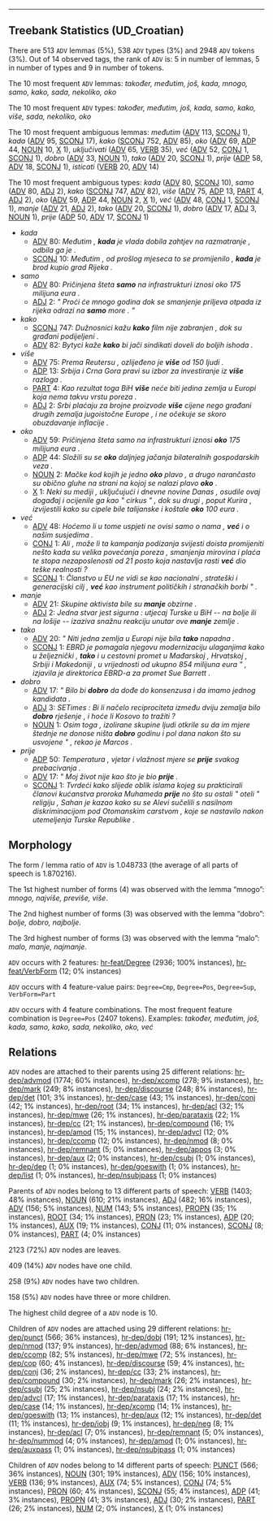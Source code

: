 

--------------------------------------------------------------------------------

## Treebank Statistics (UD_Croatian)

There are 513 `ADV` lemmas (5%), 538 `ADV` types (3%) and 2948 `ADV` tokens (3%).
Out of 14 observed tags, the rank of `ADV` is: 5 in number of lemmas, 5 in number of types and 9 in number of tokens.

The 10 most frequent `ADV` lemmas: <em>također, međutim, još, kada, mnogo, samo, kako, sada, nekoliko, oko</em>

The 10 most frequent `ADV` types:  <em>također, međutim, još, kada, samo, kako, više, sada, nekoliko, oko</em>

The 10 most frequent ambiguous lemmas: <em>međutim</em> ([ADV]() 113, [SCONJ]() 1), <em>kada</em> ([ADV]() 95, [SCONJ]() 17), <em>kako</em> ([SCONJ]() 752, [ADV]() 85), <em>oko</em> ([ADV]() 69, [ADP]() 44, [NOUN]() 10, [X]() 1), <em>uključivati</em> ([ADV]() 65, [VERB]() 35), <em>već</em> ([ADV]() 52, [CONJ]() 1, [SCONJ]() 1), <em>dobro</em> ([ADV]() 33, [NOUN]() 1), <em>tako</em> ([ADV]() 20, [SCONJ]() 1), <em>prije</em> ([ADP]() 58, [ADV]() 18, [SCONJ]() 1), <em>isticati</em> ([VERB]() 20, [ADV]() 14)

The 10 most frequent ambiguous types:  <em>kada</em> ([ADV]() 80, [SCONJ]() 10), <em>samo</em> ([ADV]() 80, [ADJ]() 2), <em>kako</em> ([SCONJ]() 747, [ADV]() 82), <em>više</em> ([ADV]() 75, [ADP]() 13, [PART]() 4, [ADJ]() 2), <em>oko</em> ([ADV]() 59, [ADP]() 44, [NOUN]() 2, [X]() 1), <em>već</em> ([ADV]() 48, [CONJ]() 1, [SCONJ]() 1), <em>manje</em> ([ADV]() 21, [ADJ]() 2), <em>tako</em> ([ADV]() 20, [SCONJ]() 1), <em>dobro</em> ([ADV]() 17, [ADJ]() 3, [NOUN]() 1), <em>prije</em> ([ADP]() 50, [ADV]() 17, [SCONJ]() 1)


* <em>kada</em>
  * [ADV]() 80: <em>Međutim , <b>kada</b> je vlada dobila zahtjev na razmatranje , odbila ga je .</em>
  * [SCONJ]() 10: <em>Međutim , od prošlog mjeseca to se promijenilo , <b>kada</b> je brod kupio grad Rijeka .</em>
* <em>samo</em>
  * [ADV]() 80: <em>Pričinjena šteta <b>samo</b> na infrastrukturi iznosi oko 175 milijuna eura .</em>
  * [ADJ]() 2: <em>" Proći će mnogo godina dok se smanjenje priljeva otpada iz rijeka odrazi na <b>samo</b> more . "</em>
* <em>kako</em>
  * [SCONJ]() 747: <em>Dužnosnici kažu <b>kako</b> film nije zabranjen , dok su građani podijeljeni .</em>
  * [ADV]() 82: <em>Bytyci kaže <b>kako</b> bi jači sindikati doveli do boljih ishoda .</em>
* <em>više</em>
  * [ADV]() 75: <em>Prema Reutersu , ozlijeđeno je <b>više</b> od 150 ljudi .</em>
  * [ADP]() 13: <em>Srbija i Crna Gora pravi su izbor za investiranje iz <b>više</b> razloga .</em>
  * [PART]() 4: <em>Kao rezultat toga BiH <b>više</b> neće biti jedina zemlja u Europi koja nema takvu vrstu poreza .</em>
  * [ADJ]() 2: <em>Srbi plaćaju za brojne proizvode <b>više</b> cijene nego građani drugih zemalja jugoistočne Europe , i ne očekuje se skoro obuzdavanje inflacije .</em>
* <em>oko</em>
  * [ADV]() 59: <em>Pričinjena šteta samo na infrastrukturi iznosi <b>oko</b> 175 milijuna eura .</em>
  * [ADP]() 44: <em>Složili su se <b>oko</b> daljnjeg jačanja bilateralnih gospodarskih veza .</em>
  * [NOUN]() 2: <em>Mačke kod kojih je jedno <b>oko</b> plavo , a drugo narančasto su obično gluhe na strani na kojoj se nalazi plavo <b>oko</b> .</em>
  * [X]() 1: <em>Neki su mediji , uključujući i dnevne novine Danas , osudile ovaj događaj i ocijenile ga kao " cirkus " , dok su drugi , poput Kurira , izvijestili kako su cipele bile talijanske i koštale <b>oko</b> 100 eura .</em>
* <em>već</em>
  * [ADV]() 48: <em>Hoćemo li u tome uspjeti ne ovisi samo o nama , <b>već</b> i o našim susjedima .</em>
  * [CONJ]() 1: <em>Ali , može li ta kampanja podizanja svijesti doista promijeniti nešto kada su velika povećanja poreza , smanjenja mirovina i plaća te stopa nezaposlenosti od 21 posto koja nastavlja rasti <b>već</b> dio teške realnosti ?</em>
  * [SCONJ]() 1: <em>Članstvo u EU ne vidi se kao nacionalni , strateški i generacijski cilj , <b>već</b> kao instrument političkih i stranačkih borbi " .</em>
* <em>manje</em>
  * [ADV]() 21: <em>Skupine aktivista bile su <b>manje</b> obzirne .</em>
  * [ADJ]() 2: <em>Jedna stvar jest sigurna : utjecaj Turske u BiH -- na bolje ili na lošije -- izaziva snažnu reakciju unutar ove <b>manje</b> zemlje .</em>
* <em>tako</em>
  * [ADV]() 20: <em>" Niti jedna zemlja u Europi nije bila <b>tako</b> napadna .</em>
  * [SCONJ]() 1: <em>EBRD je pomagala njegovu modernizaciju ulaganjima kako u željeznički , <b>tako</b> i u cestovni promet u Mađarskoj , Hrvatskoj , Srbiji i Makedoniji , u vrijednosti od ukupno 854 milijuna eura " , izjavila je direktorica EBRD-a za promet Sue Barrett .</em>
* <em>dobro</em>
  * [ADV]() 17: <em>" Bilo bi <b>dobro</b> da dođe do konsenzusa i da imamo jednog kandidata .</em>
  * [ADJ]() 3: <em>SETimes : Bi li načelo reciprociteta između dviju zemalja bilo <b>dobro</b> rješenje , i hoće li Kosovo to tražiti ?</em>
  * [NOUN]() 1: <em>Osim toga , izolirane skupine ljudi otkrile su da im mjere štednje ne donose ništa <b>dobro</b> godinu i pol dana nakon što su usvojene " , rekao je Marcos .</em>
* <em>prije</em>
  * [ADP]() 50: <em>Temperatura , vjetar i vlažnost mjere se <b>prije</b> svakog prebacivanja .</em>
  * [ADV]() 17: <em>" Moj život nije kao što je bio <b>prije</b> .</em>
  * [SCONJ]() 1: <em>Tvrdeći kako slijede oblik islama kojeg su prakticirali članovi kućanstva proroka Muhameda <b>prije</b> no što su ostali " oteli " religiju , Sahan je kazao kako su se Alevi sučelili s nasilnom diskriminacijom pod Otomanskim carstvom , koje se nastavilo nakon utemeljenja Turske Republike .</em>

## Morphology

The form / lemma ratio of `ADV` is 1.048733 (the average of all parts of speech is 1.870216).

The 1st highest number of forms (4) was observed with the lemma “mnogo”: <em>mnogo, najviše, previše, više</em>.

The 2nd highest number of forms (3) was observed with the lemma “dobro”: <em>bolje, dobro, najbolje</em>.

The 3rd highest number of forms (3) was observed with the lemma “malo”: <em>malo, manje, najmanje</em>.

`ADV` occurs with 2 features: [hr-feat/Degree]() (2936; 100% instances), [hr-feat/VerbForm]() (12; 0% instances)

`ADV` occurs with 4 feature-value pairs: `Degree=Cmp`, `Degree=Pos`, `Degree=Sup`, `VerbForm=Part`

`ADV` occurs with 4 feature combinations.
The most frequent feature combination is `Degree=Pos` (2407 tokens).
Examples: <em>također, međutim, još, kada, samo, kako, sada, nekoliko, oko, već</em>


## Relations

`ADV` nodes are attached to their parents using 25 different relations: [hr-dep/advmod]() (1774; 60% instances), [hr-dep/xcomp]() (278; 9% instances), [hr-dep/mark]() (249; 8% instances), [hr-dep/discourse]() (248; 8% instances), [hr-dep/det]() (101; 3% instances), [hr-dep/case]() (43; 1% instances), [hr-dep/conj]() (42; 1% instances), [hr-dep/root]() (34; 1% instances), [hr-dep/acl]() (32; 1% instances), [hr-dep/mwe]() (26; 1% instances), [hr-dep/parataxis]() (22; 1% instances), [hr-dep/cc]() (21; 1% instances), [hr-dep/compound]() (16; 1% instances), [hr-dep/amod]() (15; 1% instances), [hr-dep/advcl]() (12; 0% instances), [hr-dep/ccomp]() (12; 0% instances), [hr-dep/nmod]() (8; 0% instances), [hr-dep/remnant]() (5; 0% instances), [hr-dep/appos]() (3; 0% instances), [hr-dep/aux]() (2; 0% instances), [hr-dep/csubj]() (1; 0% instances), [hr-dep/dep]() (1; 0% instances), [hr-dep/goeswith]() (1; 0% instances), [hr-dep/list]() (1; 0% instances), [hr-dep/nsubjpass]() (1; 0% instances)

Parents of `ADV` nodes belong to 13 different parts of speech: [VERB]() (1403; 48% instances), [NOUN]() (610; 21% instances), [ADJ]() (482; 16% instances), [ADV]() (156; 5% instances), [NUM]() (143; 5% instances), [PROPN]() (35; 1% instances), [ROOT]() (34; 1% instances), [PRON]() (23; 1% instances), [ADP]() (20; 1% instances), [AUX]() (19; 1% instances), [CONJ]() (11; 0% instances), [SCONJ]() (8; 0% instances), [PART]() (4; 0% instances)

2123 (72%) `ADV` nodes are leaves.

409 (14%) `ADV` nodes have one child.

258 (9%) `ADV` nodes have two children.

158 (5%) `ADV` nodes have three or more children.

The highest child degree of a `ADV` node is 10.

Children of `ADV` nodes are attached using 29 different relations: [hr-dep/punct]() (566; 36% instances), [hr-dep/dobj]() (191; 12% instances), [hr-dep/nmod]() (137; 9% instances), [hr-dep/advmod]() (88; 6% instances), [hr-dep/ccomp]() (82; 5% instances), [hr-dep/mwe]() (72; 5% instances), [hr-dep/cop]() (60; 4% instances), [hr-dep/discourse]() (59; 4% instances), [hr-dep/conj]() (36; 2% instances), [hr-dep/cc]() (33; 2% instances), [hr-dep/compound]() (30; 2% instances), [hr-dep/mark]() (26; 2% instances), [hr-dep/csubj]() (25; 2% instances), [hr-dep/nsubj]() (24; 2% instances), [hr-dep/advcl]() (17; 1% instances), [hr-dep/parataxis]() (17; 1% instances), [hr-dep/case]() (14; 1% instances), [hr-dep/xcomp]() (14; 1% instances), [hr-dep/goeswith]() (13; 1% instances), [hr-dep/aux]() (12; 1% instances), [hr-dep/det]() (11; 1% instances), [hr-dep/iobj]() (9; 1% instances), [hr-dep/neg]() (8; 1% instances), [hr-dep/acl]() (7; 0% instances), [hr-dep/remnant]() (5; 0% instances), [hr-dep/nummod]() (4; 0% instances), [hr-dep/amod]() (1; 0% instances), [hr-dep/auxpass]() (1; 0% instances), [hr-dep/nsubjpass]() (1; 0% instances)

Children of `ADV` nodes belong to 14 different parts of speech: [PUNCT]() (566; 36% instances), [NOUN]() (301; 19% instances), [ADV]() (156; 10% instances), [VERB]() (136; 9% instances), [AUX]() (74; 5% instances), [CONJ]() (74; 5% instances), [PRON]() (60; 4% instances), [SCONJ]() (55; 4% instances), [ADP]() (41; 3% instances), [PROPN]() (41; 3% instances), [ADJ]() (30; 2% instances), [PART]() (26; 2% instances), [NUM]() (2; 0% instances), [X]() (1; 0% instances)

